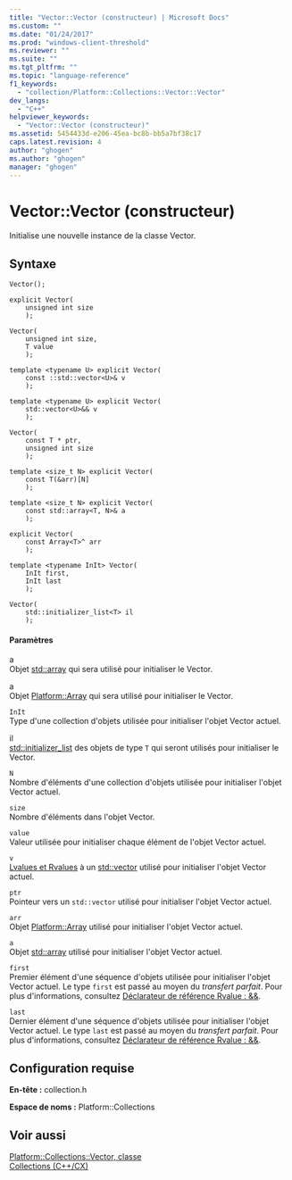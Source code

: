 ```yaml
---
title: "Vector::Vector (constructeur) | Microsoft Docs"
ms.custom: ""
ms.date: "01/24/2017"
ms.prod: "windows-client-threshold"
ms.reviewer: ""
ms.suite: ""
ms.tgt_pltfrm: ""
ms.topic: "language-reference"
f1_keywords: 
  - "collection/Platform::Collections::Vector::Vector"
dev_langs: 
  - "C++"
helpviewer_keywords: 
  - "Vector::Vector (constructeur)"
ms.assetid: 5454433d-e206-45ea-bc8b-bb5a7bf38c17
caps.latest.revision: 4
author: "ghogen"
ms.author: "ghogen"
manager: "ghogen"
---
```

# Vector::Vector (constructeur)
Initialise une nouvelle instance de la classe Vector.  
  
## Syntaxe  
  
```  
Vector();  
  
explicit Vector(  
    unsigned int size  
    );  
  
Vector(  
    unsigned int size,  
    T value  
    );  
  
template <typename U> explicit Vector(  
    const ::std::vector<U>& v  
    );  
  
template <typename U> explicit Vector(  
    std::vector<U>&& v  
    );  
  
Vector(  
    const T * ptr,  
    unsigned int size  
    );  
  
template <size_t N> explicit Vector(  
    const T(&arr)[N]  
    );  
  
template <size_t N> explicit Vector(  
    const std::array<T, N>& a  
    );  
  
explicit Vector(  
    const Array<T>^ arr  
    );  
  
template <typename InIt> Vector(  
    InIt first,  
    InIt last  
    );  
  
Vector(  
    std::initializer_list<T> il  
    );  
```  
  
#### Paramètres  
 a  
 Objet [std::array](../standard-library/array-class-stl.md) qui sera utilisé pour initialiser le Vector.  
  
 a  
 Objet [Platform::Array](../cppcx/platform-array-class.md) qui sera utilisé pour initialiser le Vector.  
  
 `InIt`  
 Type d'une collection d'objets utilisée pour initialiser l'objet Vector actuel.  
  
 il  
 [std::initializer\_list](../standard-library/initializer-list-class.md) des objets de type `T` qui seront utilisés pour initialiser le Vector.  
  
 `N`  
 Nombre d'éléments d'une collection d'objets utilisée pour initialiser l'objet Vector actuel.  
  
 `size`  
 Nombre d'éléments dans l'objet Vector.  
  
 `value`  
 Valeur utilisée pour initialiser chaque élément de l'objet Vector actuel.  
  
 `v`  
 [Lvalues et Rvalues](../Topic/Lvalues%20and%20Rvalues%20\(Visual%20C++\).md) à un [std::vector](../Topic/vector%20Class%201.md) utilisé pour initialiser l'objet Vector actuel.  
  
 `ptr`  
 Pointeur vers un `std::vector` utilisé pour initialiser l'objet Vector actuel.  
  
 `arr`  
 Objet [Platform::Array](../cppcx/platform-array-class.md) utilisé pour initialiser l'objet Vector actuel.  
  
 `a`  
 Objet [std::array](../Topic/vector%20Class%201.md) utilisé pour initialiser l'objet Vector actuel.  
  
 `first`  
 Premier élément d'une séquence d'objets utilisée pour initialiser l'objet Vector actuel. Le type `first` est passé au moyen du *transfert parfait*. Pour plus d'informations, consultez [Déclarateur de référence Rvalue : &&](../Topic/Rvalue%20Reference%20Declarator:%20&&.md).  
  
 `last`  
 Dernier élément d'une séquence d'objets utilisée pour initialiser l'objet Vector actuel. Le type `last` est passé au moyen du *transfert parfait*. Pour plus d'informations, consultez [Déclarateur de référence Rvalue : &&](../Topic/Rvalue%20Reference%20Declarator:%20&&.md).  
  
## Configuration requise  
 **En\-tête :** collection.h  
  
 **Espace de noms :** Platform::Collections  
  
## Voir aussi  
 [Platform::Collections::Vector, classe](../cppcx/platform-collections-vector-class.md)   
 [Collections \(C\+\+\/CX\)](../cppcx/collections-c-cx.md)